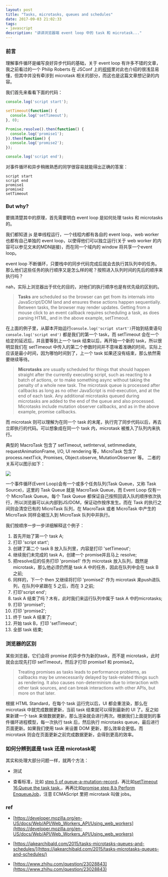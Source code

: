 ```yaml
---
layout: post
title: "Tasks, microtasks, queues and schedules"
date: 2017-09-03 21:02:33
tags:
- javascript
description: "讲讲浏览器端 event loop 中的 task 和 microtask..."
---
```


### 前言

理解事件循环是编写良好异步代码的基础，关于 event loop 有许多不错的文章，我之前看过的一个 Philip Roberts 在 JSConf 上的[视频](https://www.youtube.com/watch?v=8aGhZQkoFbQ)里对此也介绍的很浅显易懂，但其中并没有牵涉到 microtask 相关的部分，而这也是这篇文章想记录的内容。

我们首先来看看下面的代码：

```js
console.log('script start');

setTimeout(function() {
  console.log('setTimeout');
}, 0);

Promise.resolve().then(function() {
  console.log('promise1');
}).then(function() {
  console.log('promise2');
});

console.log('script end');
```

对事件循环和异步稍微熟悉的同学很容易就能得出正确的答案：

```
script start
script end
promise1
promise2
setTimeout
```

### But why?

要搞清楚其中的原理，首先需要明白 event loop 是如何处理 tasks 和 microtasks 的。

我们都知道 js 是单线程运行，一个线程内都有各自的 event loop，web worker 也都有自己单独的 event loop，以使得他们可以独立运行(关于 web worker 的内容可以参见文末的MDN链接)，而在同一个域内的 window 将共享一个event loop。

event loop 不断循环，只要栈中的同步代码完成后就会去执行其队列中的任务。那么他们这些任务的执行顺序又是怎么样的呢？按照进入队列时间的先后的顺序来执行吗？

nah，实际上浏览器出于优化的目的，对他们的执行顺序也是有优先级的区别的。

> **Tasks** are scheduled so the browser can get from its internals into JavaScript/DOM land and ensures these actions happen sequentially. Between tasks, the browser may render updates. Getting from a mouse click to an event callback requires scheduling a task, as does parsing HTML, and in the above example, setTimeout.

在上面的例子里，从脚本开始运行`console.log('script start')`开始到结束语句 `console.log('script end')` 都是我们的第一个 task，而 setTimeout 会在一个给定的延迟后，并且要等到上一个 task 结束以后，再开始一个新的 task，所以很明显我们在 setTimeout 中传入的第二个参数时间并不意味着准确的时间，实际上应该是最小时间，因为哪怕时间到了，上一个 task 如果还没有结束，那么依然需要继续等待。

> **Microtasks** are usually scheduled for things that should happen straight after the currently executing script, such as reacting to a batch of actions, or to make something async without taking the penalty of a whole new task. The microtask queue is processed after callbacks as long as no other JavaScript is mid-execution, and at the end of each task. Any additional microtasks queued during microtasks are added to the end of the queue and also processed. Microtasks include mutation observer callbacks, and as in the above example, promise callbacks.

而 microtask 则可以理解为在同一个 task 的末尾，执行完了同步代码以后，再去立即执行的代码。可以想象成在同一个 task 内，microtask 被推入了队列内来执行。

典型的 MacroTask 包含了 setTimeout, setInterval, setImmediate, requestAnimationFrame, I/O, UI rendering 等，MicroTask 包含了 process.nextTick, Promises, Object.observe, MutationObserver 等。 二者的关系可以图示如下：

![]({{site.url}}/assets/images/2017-09-03/1.png)

一个事件循环(Event Loop)会有一个或多个任务队列(Task Queue，又称 Task Source)，这里的 Task Queue 就是 MacroTask Queue，而 Event Loop 仅有一个 MicroTask Queue。每个 Task Queue 都保证自己按照回调入队的顺序依次执行，所以浏览器可以从内部到JS/DOM，保证动作按序发生。而在 Task 的执行之间则会清空已有的 MicroTask 队列，在 MacroTask 或者 MicroTask 中产生的 MicroTask 同样会被压入到 MicroTask 队列中并执行。

我们按顺序一步一步详细解释这个例子：

1. 首先开始了第一个 task A;
2. 打印 'script start';
3. 创建了第二个 task B 放入队列里，内容是打印 'setTimeout';
4. 继续我们未完成的 task A，创建一个 promise并且马上 resolve;
5. 把resolve后的任务打印 'promise1' 作为 microtask 放入队列，既然是 microtask，那么他必须仍然是 task A 中的任务，因此在队列中会在 task B 之前;
6. 同样的，下一个 then 又继续将打印 'promise2' 作为 microtask 来push进队列，在队列中紧跟在 5 之后，而在 3 之前;
7. 打印'script end';
8. task A 结束了吗？木有，此时我们来运行队列中属于 task A 中的microtasks;
9. 打印 'promise1';
10. 打印 'promise2';
11. 终于 task A 结束了;
12. 开始 task B，打印 'setTimeout';
13. 全部 task 结束;

### 浏览器的区别

某些浏览器，它们会将 promise 的异步作为新的task，而不是 microtask，此时就会出现先打印 setTimeout，然后才打印 promise1 和 promise2。

> Treating promises as tasks leads to performance problems, as callbacks may be unnecessarily delayed by task-related things such as rendering. It also causes non-determinism due to interaction with other task sources, and can break interactions with other APIs, but more on that later.

根据 HTML Standard，在每个 task 运行完以后，UI 都会重渲染，那么在 microtask 中就完成数据更新，当前 task 结束就可以得到最新的 UI 了。反之如果新建一个 task 来做数据更新，那么渲染就会进行两次。根据我们上面提到的事件循环进程模型，每一次执行 task 后，然后执行 microtasks queue，最后进行页面更新。如果我们使用 task 来设置 DOM 更新，那么效率会更低。而 microtask 则会在页面更新之前完成数据更新，会得到更高的效率。

### 如何分辨到底是 task 还是 microtask呢

其实和处理大部分问题一样，就两个方法：

- 测试

- 查看标准，比如 [step 5 of queue-a-mutation-record](https://dom.spec.whatwg.org/#queue-a-mutation-record)，再比如[setTimeout 16.Queue the task task.](https://html.spec.whatwg.org/multipage/timers-and-user-prompts.html#timer-initialisation-steps)，再再比如[promise step 8.b Perform EnqueueJob](http://www.ecma-international.org/ecma-262/6.0/#sec-performpromisethen)，注意 ECMAScript 里把 microtask 叫做 jobs。

### ref

- [https://developer.mozilla.org/en-US/docs/Web/API/Web_Workers_API/Using_web_workers](https://developer.mozilla.org/en-US/docs/Web/API/Web_Workers_API/Using_web_workers)

- [https://jakearchibald.com/2015/tasks-microtasks-queues-and-schedules/](https://jakearchibald.com/2015/tasks-microtasks-queues-and-schedules/)

- [https://www.zhihu.com/question/23028843](https://www.zhihu.com/question/23028843)